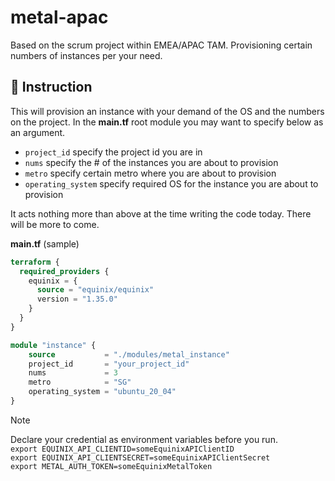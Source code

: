 # metal-apac

Based on the scrum project within EMEA/APAC TAM.   Provisioning certain numbers of instances per your need.

## :watermelon: Instruction

This will provision an instance with your demand of the OS and the numbers on the project.
In the **main.tf** root module you may want to specify below as an argument.

- `project_id`       specify the project id you are in
- `nums`             specify the # of the instances you are about to provision
- `metro`            specify certain metro where you are about to provision
- `operating_system` specify required OS for the instance you are about to provision

It acts nothing more than above at the time writing the code today.   There will be more to come.

**main.tf** (sample)
```terraform
terraform {
  required_providers {
    equinix = {
      source = "equinix/equinix"
      version = "1.35.0"
    }
  }
}

module "instance" {
    source           = "./modules/metal_instance"
    project_id       = "your_project_id"
    nums             = 3
    metro            = "SG"
    operating_system = "ubuntu_20_04"
}
```  


>[!note]
>Declare your credential as environment variables before you run.  
>`export EQUINIX_API_CLIENTID=someEquinixAPIClientID`  
>`export EQUINIX_API_CLIENTSECRET=someEquinixAPIClientSecret`  
>`export METAL_AUTH_TOKEN=someEquinixMetalToken`
